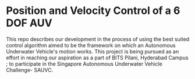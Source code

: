 # Position and Velocity Control of a 6 DOF AUV
 This repo describes our development in the process of using the best suited control algorithm aimed to be the framework on which an Autonomous Underwater Vehicle's motion works. This project is being pursued as an effort in reaching our aspiration as a part of BITS Pilani, Hyderabad Campus ; to participate in the Singapore Autonomous Underwater Vehicle Challenge- SAUVC.
